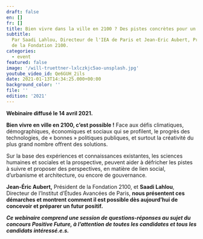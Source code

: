 ```yaml
---
draft: false
en: []
fr: []
title: Bien vivre dans la ville en 2100 ? Des pistes concrètes pour un futur positif
subtitle:
  Par Saadi Lahlou, Directeur de l'IEA de Paris et Jean-Eric Aubert, Président
  de la Fondation 2100.
categories:
  - event
featured: false
image: '/will-truettner-lxlczkjc5ao-unsplash.jpg'
youtube_video_id: Qe6GUH_2ils
date: 2021-01-13T14:34:25.000+00:00
background_color: ''
file: ''
edition: '2021'
---
```


**Webinaire diffusé le 14 avril 2021.**

**Bien vivre en ville en 2100, c’est possible !** Face aux défis climatiques, démographiques, économiques et sociaux qui se profilent, le progrès des technologies, de « bonnes » politiques publiques, et surtout la créativité du plus grand nombre offrent des solutions.

Sur la base des expériences et connaissances existantes, les sciences humaines et sociales et la prospective, peuvent aider à défricher les pistes à suivre et proposer des perspectives, en matière de lien social, d’urbanisme et architecture, ou encore de gouvernance.

**Jean-Éric Aubert,** Président de la Fondation 2100, et **Saadi Lahlou**, Directeur de l’Institut d’Études Avancées de Paris, **nous présentent ces démarches et montrent comment il est possible dès aujourd’hui de concevoir et préparer un futur positif.**

**_Ce webinaire comprend une session de questions-réponses au sujet du concours Positive Future, à l’attention de toutes les candidates et tous les candidats intéressé.e.s._**
